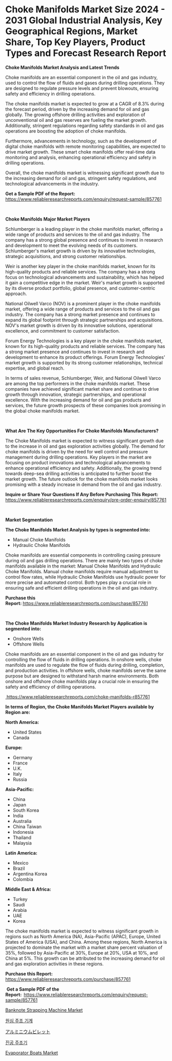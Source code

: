 <p><h1>Choke Manifolds Market Size 2024 - 2031 Global Industrial Analysis, Key Geographical Regions, Market Share, Top Key Players, Product Types and Forecast Research Report</h1></p><p><strong>Choke Manifolds Market Analysis and Latest Trends</strong></p>
<p><p>Choke manifolds are an essential component in the oil and gas industry, used to control the flow of fluids and gases during drilling operations. They are designed to regulate pressure levels and prevent blowouts, ensuring safety and efficiency in drilling operations. </p><p>The choke manifolds market is expected to grow at a CAGR of 8.3% during the forecast period, driven by the increasing demand for oil and gas globally. The growing offshore drilling activities and exploration of unconventional oil and gas reserves are fueling the market growth. Additionally, stringent regulations regarding safety standards in oil and gas operations are boosting the adoption of choke manifolds.</p><p>Furthermore, advancements in technology, such as the development of digital choke manifolds with remote monitoring capabilities, are expected to drive market growth. These smart choke manifolds offer real-time data monitoring and analysis, enhancing operational efficiency and safety in drilling operations. </p><p>Overall, the choke manifolds market is witnessing significant growth due to the increasing demand for oil and gas, stringent safety regulations, and technological advancements in the industry.</p></p>
<p><strong>Get a Sample PDF of the Report:&nbsp;</strong> <a href="https://www.reliableresearchreports.com/enquiry/request-sample/857761">https://www.reliableresearchreports.com/enquiry/request-sample/857761</a></p>
<p>&nbsp;</p>
<p><strong>Choke Manifolds Major Market Players</strong></p>
<p><p>Schlumberger is a leading player in the choke manifolds market, offering a wide range of products and services to the oil and gas industry. The company has a strong global presence and continues to invest in research and development to meet the evolving needs of its customers. Schlumberger's market growth is driven by its innovative technologies, strategic acquisitions, and strong customer relationships.</p><p>Weir is another key player in the choke manifolds market, known for its high-quality products and reliable services. The company has a strong focus on technological advancements and sustainability, which has helped it gain a competitive edge in the market. Weir's market growth is supported by its diverse product portfolio, global presence, and customer-centric approach.</p><p>National Oilwell Varco (NOV) is a prominent player in the choke manifolds market, offering a wide range of products and services to the oil and gas industry. The company has a strong market presence and continues to expand its global footprint through strategic partnerships and acquisitions. NOV's market growth is driven by its innovative solutions, operational excellence, and commitment to customer satisfaction.</p><p>Forum Energy Technologies is a key player in the choke manifolds market, known for its high-quality products and reliable services. The company has a strong market presence and continues to invest in research and development to enhance its product offerings. Forum Energy Technologies' market growth is supported by its strong customer relationships, technical expertise, and global reach.</p><p>In terms of sales revenue, Schlumberger, Weir, and National Oilwell Varco are among the top performers in the choke manifolds market. These companies have achieved significant market share and continue to drive growth through innovation, strategic partnerships, and operational excellence. With the increasing demand for oil and gas products and services, the future growth prospects of these companies look promising in the global choke manifolds market.</p></p>
<p>&nbsp;</p>
<p><strong>What Are The Key Opportunities For Choke Manifolds Manufacturers?</strong></p>
<p><p>The Choke Manifolds market is expected to witness significant growth due to the increase in oil and gas exploration activities globally. The demand for choke manifolds is driven by the need for well control and pressure management during drilling operations. Key players in the market are focusing on product innovations and technological advancements to enhance operational efficiency and safety. Additionally, the growing trend towards deep-sea drilling activities is anticipated to further boost the market growth. The future outlook for the choke manifolds market looks promising with a steady increase in demand from the oil and gas industry.</p></p>
<p><strong>Inquire or Share Your Questions If Any Before Purchasing This Report:</strong> <a href="https://www.reliableresearchreports.com/enquiry/pre-order-enquiry/857761">https://www.reliableresearchreports.com/enquiry/pre-order-enquiry/857761</a></p>
<p>&nbsp;</p>
<p><strong>Market Segmentation</strong></p>
<p><strong>The Choke Manifolds Market Analysis by types is segmented into:</strong></p>
<p><ul><li>Manual Choke Manifolds</li><li>Hydraulic Choke Manifolds</li></ul></p>
<p><p>Choke manifolds are essential components in controlling casing pressure during oil and gas drilling operations. There are mainly two types of choke manifolds available in the market: Manual Choke Manifolds and Hydraulic Choke Manifolds. Manual choke manifolds require manual adjustment to control flow rates, while Hydraulic Choke Manifolds use hydraulic power for more precise and automated control. Both types play a crucial role in ensuring safe and efficient drilling operations in the oil and gas industry.</p></p>
<p><strong>Purchase this Report:&nbsp;</strong><a href="https://www.reliableresearchreports.com/purchase/857761">https://www.reliableresearchreports.com/purchase/857761</a></p>
<p>&nbsp;</p>
<p><strong>The Choke Manifolds Market Industry Research by Application is segmented into:</strong></p>
<p><ul><li>Onshore Wells</li><li>Offshore Wells</li></ul></p>
<p><p>Choke manifolds are an essential component in the oil and gas industry for controlling the flow of fluids in drilling operations. In onshore wells, choke manifolds are used to regulate the flow of fluids during drilling, completion, and production activities. In offshore wells, choke manifolds serve the same purpose but are designed to withstand harsh marine environments. Both onshore and offshore choke manifolds play a crucial role in ensuring the safety and efficiency of drilling operations.</p></p>
<p><a href="https://www.reliableresearchreports.com/choke-manifolds-r857761">&nbsp;https://www.reliableresearchreports.com/choke-manifolds-r857761</a></p>
<p><strong>In terms of Region, the Choke Manifolds Market Players available by Region are:</strong></p>
<p>
    <p> <strong> North America: </strong>
        <ul>
            <li>United States</li>
            <li>Canada</li>
        </ul>
        </p> 
    <p> <strong> Europe: </strong>
        <ul>
            <li>Germany</li>
            <li>France</li>
            <li>U.K.</li>
            <li>Italy</li>
            <li>Russia</li>
        </ul>
        </p> 
    <p> <strong> Asia-Pacific: </strong>
        <ul>
            <li>China</li>
            <li>Japan</li>
            <li>South Korea</li>
            <li>India</li>
            <li>Australia</li>
            <li>China Taiwan</li>
            <li>Indonesia</li>
            <li>Thailand</li>
            <li>Malaysia</li>
        </ul>
        </p> 
    <p> <strong> Latin America: </strong>
        <ul>
            <li>Mexico</li>
            <li>Brazil</li>
            <li>Argentina Korea</li>
            <li>Colombia</li>
        </ul>
        </p> 
    <p> <strong> Middle East & Africa: </strong>
        <ul>
            <li>Turkey</li>
            <li>Saudi</li>
            <li>Arabia</li>
            <li>UAE</li>
            <li>Korea</li>
        </ul>
    </p>
    </p>
<p><p>The choke manifolds market is expected to witness significant growth in regions such as North America (NA), Asia-Pacific (APAC), Europe, United States of America (USA), and China. Among these regions, North America is projected to dominate the market with a market share percent valuation of 35%, followed by Asia-Pacific at 30%, Europe at 20%, USA at 10%, and China at 5%. This growth can be attributed to the increasing demand for oil and gas exploration activities in these regions.</p></p>
<p><strong>Purchase this Report: </strong><a href="https://www.reliableresearchreports.com/purchase/857761">https://www.reliableresearchreports.com/purchase/857761</a></p>
<p>&nbsp;<strong>Get a Sample PDF of the Report:&nbsp;&nbsp;</strong><a href="https://www.reliableresearchreports.com/enquiry/request-sample/857761">https://www.reliableresearchreports.com/enquiry/request-sample/857761</a></p>
<p><strong></strong></p>
<p><p><a href="https://github.com/dx0328/Market-Research-Report-List-2/blob/main/banknote-strapping-machine-market.md">Banknote Strapping Machine Market</a></p><p><a href="https://github.com/fernandotryO5lson96765/Market-Research-Report-List-1/blob/main/979737426649.md">원심 주조 기계</a></p><p><a href="https://github.com/EmoryYundt1935/Market-Research-Report-List-1/blob/main/493064328985.md">アルミニウムビレット</a></p><p><a href="https://github.com/CliftonFisher9067/Market-Research-Report-List-1/blob/main/186606026648.md">진공 주조기</a></p><p><a href="https://github.com/Glendatilghmankmgz0rbhwpy/Market-Research-Report-List-2/blob/main/evaporator-boats-market.md">Evaporator Boats Market</a></p></p>